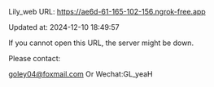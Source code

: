 Lily_web URL: https://ae6d-61-165-102-156.ngrok-free.app

Updated at: 2024-12-10 18:49:57

If you cannot open this URL, the server might be down.

Please contact: 

goley04@foxmail.com Or Wechat:GL_yeaH